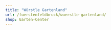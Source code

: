 ```yaml
---
title: "Würstle Gartenland"
url: /fuerstenfeldbruck/wuerstle-gartenland/
shop: Garten-Center
---
```

